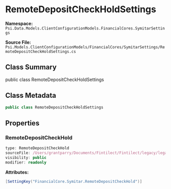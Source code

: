 # RemoteDepositCheckHoldSettings

**Namespace:** `Psi.Data.Models.ClientConfigurationModels.FinancialCores.SymitarSettings`

**Source File:** `Psi.Models.ClientConfigurationModels/FinancialCores/SymitarSettings/RemoteDepositCheckHoldSettings.cs`

## Class Summary

public class RemoteDepositCheckHoldSettings

## Class Metadata

```typescript
public class RemoteDepositCheckHoldSettings
```

## Properties

### RemoteDepositCheckHold

```typescript
type: RemoteDepositCheckHold
sourceFile: /Users/grantparry/Documents/Fintilect/Fintilect/legacy/legacy-apis/Psi.Models.ClientConfigurationModels/FinancialCores/SymitarSettings/RemoteDepositCheckHoldSettings.cs
visibility: public
modifier: readonly
```

**Attributes:**
```csharp
[SettingKey("FinancialCore.Symitar.RemoteDepositCheckHold")]
```
